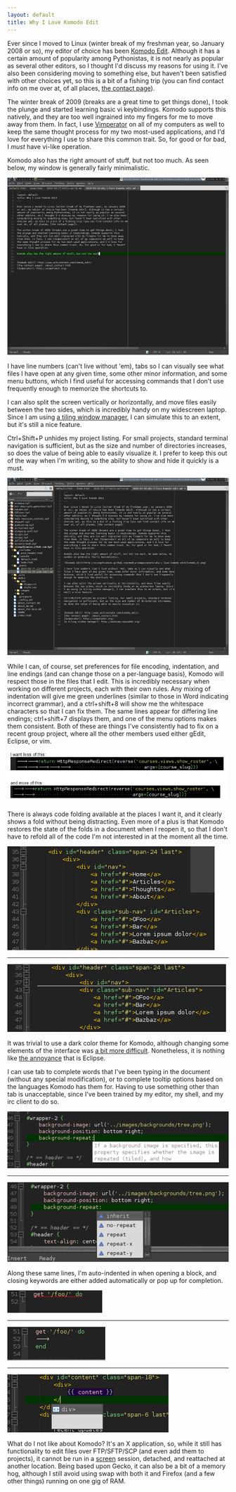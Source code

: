 ```yaml
---
layout: default
title: Why I Love Komodo Edit
---
```


Ever since I moved to Linux (winter break of my freshman year, so January 2008
or so), my editor of choice has been [Komodo Edit]. Although it has a certain
amount of popularity among Pythonistas, it is not nearly as popular as several
other editors, so I thought I'd discuss my reasons for using it. I've also been
considering moving to something else, but haven't been satisfied with other
choices yet, so this is a bit of a fishing trip (you can find contact info on me
over at, of all places, [the contact page]).

The winter break of 2009 (breaks are a great time to get things done), I took
the plunge and started learning basic vi keybindings. Komodo supports this
natively, and they are too well ingrained into my fingers for me to move away
from them. In fact, I use [Vimperator] on all of my computers as well to keep
the same thought process for my two most-used applications, and I'd love for
everything I use to share this common trait. So, for good or for bad, I *must*
have vi-like operation.

Komodo also has the right amount of stuff, but not too much. As seen below, my
window is generally fairly minimalistic.

![Komodo Edit](/media/images/posts/2010-03-18-why-i-love-komodo-edit/komodo_01.png)

I have line numbers (can't live without 'em), tabs so I can visually see what
files I have open at any given time, some other minor information, and some menu
buttons, which I find useful for accessing commands that I don't use frequently
enough to memorize the shortcuts to.

I can also split the screen vertically or horizontally, and move files easily
between the two sides, which is incredibly handy on my widescreen laptop. Since
I am using [a tiling window manager], I can simulate this to an extent, but it's
still a nice feature.

Ctrl+Shift+P unhides my project listing. For small projects, standard terminal
navigation is sufficient, but as the size and number of directories increases,
so does the value of being able to easily visualize it. I prefer to keep this
out of the way when I'm writing, so the ability to show and hide it quickly is a
must.

![Komodo Edit](/media/images/posts/2010-03-18-why-i-love-komodo-edit/komodo_02.png)

While I can, of course, set preferences for file encoding, indentation, and line
endings (and can change those on a per-language basis), Komodo will respect
those in the files that I edit. This is incredibly necessary when working on
different projects, each with their own rules. Any mixing of indentation will
give me green underlines (similar to those in Word indicating incorrect
grammar), and a ctrl+shift+8 will show me the whitespace characters so that I
can fix them. The same lines appear for differing line endings; ctrl+shift+7
displays them, and one of the menu options makes them consistent. Both of these
are things I've consistently had to fix on a recent group project, where all the
other members used either gEdit, Eclipse, or vim.

![Komodo Edit](/media/images/posts/2010-03-18-why-i-love-komodo-edit/komodo_03.png "An email I sent out")

There is always code folding available at the places I want it, and it clearly
shows a fold without being distracting. Even more of a plus is that Komodo
restores the state of the folds in a document when I reopen it, so that I don't
have to refold all of the code I'm not interested in at the moment all the time.

![Komodo Edit](/media/images/posts/2010-03-18-why-i-love-komodo-edit/komodo_04.png)

- - -

![Komodo Edit](/media/images/posts/2010-03-18-why-i-love-komodo-edit/komodo_05.png)

It was trivial to use a dark color theme for Komodo, although changing some
elements of the interface was [a bit more difficult]. Nonetheless, it is nothing
like [the annoyance] that is Eclipse.

I can use tab to complete words that I've been typing in the document (without
any special modification), or to complete tooltip options based on the languages
Komodo has them for. Having to use something other than tab is unacceptable,
since I've been trained by my editor, my shell, and my irc client to do so.

![Komodo Edit](/media/images/posts/2010-03-18-why-i-love-komodo-edit/komodo_06.png)

- - -

![Komodo Edit](/media/images/posts/2010-03-18-why-i-love-komodo-edit/komodo_07.png)

Along these same lines, I'm auto-indented in when opening a block, and closing
keywords are either added automatically or pop up for completion.

![Komodo Edit](/media/images/posts/2010-03-18-why-i-love-komodo-edit/komodo_08.png)

- - -

![Komodo Edit](/media/images/posts/2010-03-18-why-i-love-komodo-edit/komodo_09.png)

- - -

![Komodo Edit](/media/images/posts/2010-03-18-why-i-love-komodo-edit/komodo_10.png)

What do I not like about Komodo? It's an X application, so, while it still has
functionality to edit files over FTP/SFTP/SCP (and even add them to projects),
it cannot be run in a [screen] session, detached, and reattached at another
location. Being based upon Gecko, it can also be a bit of a memory hog, although
I still avoid using swap with both it and Firefox (and a few other things)
running on one gig of RAM.


[Komodo Edit]: http://www.activestate.com/komodo_edit/
[the contact page]: /about_contact.html
[Vimperator]: http://vimperator.org/
[a tiling window manager]: http://awesome.naquadah.org/
[a bit more difficult]: http://community.activestate.com/faq/customizing-the-komodo-ui#comment-12166
[the annoyance]: http://stackoverflow.com/questions/96981/color-themes-for-eclipse/1248204#1248204
[screen]: http://www.gnu.org/software/screen/
